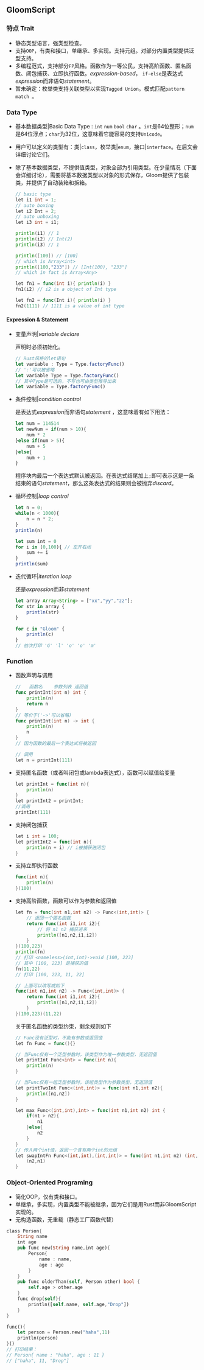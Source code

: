 ## GloomScript

### 特点 Trait

- 静态类型语言，强类型检查。
- 支持`OOP`，有类和接口，单继承、多实现。支持元组。对部分内置类型提供泛型支持。
- 多编程范式，支持部分`FP`风格。函数作为一等公民，支持高阶函数、匿名函数、闭包捕获、立即执行函数。*expression-based*， `if-else`是表达式*expression*而非语句*statement*。
- 暂未确定：枚举类支持关联类型以实现`Tagged Union`。模式匹配`pattern match `。

### Data Type

- 基本数据类型|Basic Data Type : `int`  `num` `bool` `char` 。`int`是64位整形；`num`是64位浮点；`char`为32位，这意味着它能容易的支持`Unicode`。

- 用户可以定义的类型有：类|`class`，枚举类|`enum`，接口|`interface`。在后文会详细讨论它们。

- 除了基本数据类型，不提供值类型，对象全部为引用类型。在少量情况（下面会详细讨论），需要将基本数据类型以对象的形式保存，Gloom提供了包装类，并提供了自动装箱和拆箱。

    ```go
    // basic type
    let i1 int = 1;
    // auto boxing
    let i2 Int = 2;
    // auto unboxing
    let i3 int = i1;
    
    println(i1) // 1
    println(i2) // Int(2)
    println(i3) // 1
    
    println([100]) // [100]
    // which is Array<int> 
    println([100,"233"]) // [Int(100), "233"]
    // which in fact is Array<Any> 
    
    let fn1 = func(int i){ println(i) }
    fn1(i2) // i2 is a object of Int type
    
    let fn2 = func(Int i){ println(i) }
    fn2(1111) // 1111 is a value of int type
    ```

#### Expression & Statement

- 变量声明|*variable declare*

    声明时必须初始化。

    ```js
    // Rust风格的let语句
    let variable : Type = Type.factoryFunc()
    // ':'可以被省略
    let variable Type = Type.factoryFunc()
    // 其中Type是可选的，不写也可由类型推导出来
    let variable = Type.factoryFunc()
    ```
    
- 条件控制|*condition control* 

    是表达式*expression*而非语句*statement* ，这意味着有如下用法：

    ```js
    let num = 114514
    let newNum = if(num > 10){
        num * 2
    }else if(num > 5){
        num + 5      
    }else{
        num + 1
    }
    ```

    程序块内最后一个表达式默认被返回。在表达式结尾加上`;`即可表示这是一条结束的语句*statement*，那么这条表达式的结果则会被抛弃*discard*。

- 循环控制|*loop control*

  ```js
  let n = 0;
  while(n < 1000){
      n = n * 2;
  }
  println(n)
  
  let sum int = 0 
  for i in (0,100){ // 左开右闭
      sum += i
  }
  println(sum)
  ```
  
- 迭代循环|*iteration loop*

    还是*expression*而非*statement* 

    ```js
    let array Array<String> = ["xx","yy","zz"];
    for str in array {
        println(str)
    }
    
    for c in "Gloom" {
        println(c)
    }
    // 依次打印 'G' 'l' 'o' 'o' 'm'
    ```

### Function

- 函数声明与调用

    ```go
    //   函数名    参数列表 返回值
    func printInt(int n) int {
        println(n)
        return n
    }
    // 等价于('->'可以省略)
    func printInt(int n) -> int {
        println(n)
        n
    }
    // 因为函数的最后一个表达式将被返回  
  
    // 调用
    let n = printInt(111)
    ```

- 支持匿名函数（或者叫闭包或lambda表达式），函数可以赋值给变量

    ```go
    let printInt = func(int n){
        println(n)
    }
    let printInt2 = printInt;
    //调用
    printInt(111)
    ```

- 支持闭包捕获

    ```go
    let i int = 100;
    let printInt2 = func(int n){
        println(n + i) // i被捕获进闭包
    }
    ```

- 支持立即执行函数

    ```go
    func(int n){
        println(n)
    }(100)
    ```

- 支持高阶函数，函数可以作为参数和返回值

    ```go
    let fn = func(int n1,int n2) -> Func<(int,int)> {
        // 返回一个匿名函数
        return func(int i1,int i2){
            // 将 n1 n2 捕获进来
            println([n1,n2,i1,i2])
        }
    }(100,223)
    println(fn) 
    // 打印 <nameless>(int,int)->void [100, 223]
    // 其中 [100, 223] 是捕获的值
    fn(11,22) 
    // 打印 [100, 223, 11, 22]
    
    // 上面可以改写成如下
    func(int n1,int n2) -> Func<(int,int)> {
        return func(int i1,int i2){
            println([n1,n2,i1,i2])
        }
    }(100,223)(11,22)
    ```

    关于匿名函数的类型约束，剩余规则如下

    ```go
    // Func没有泛型时，不能有参数或返回值
    let fn Func = func(){}
    
    // 当Func仅有一个泛型参数时，该类型作为唯一参数类型，无返回值
    let printInt Func<int> = func(int n){
        println(n)
    }
    
    // 当Func仅有一组泛型参数时，该组类型作为参数类型，无返回值
    let printTwoInt Func<(int,int)> = func(int n1,int n2){
        println([n1,n2])
    }
    
    let max Func<(int,int),int> = func(int n1,int n2) int {
        if(n1 > n2){
            n1
        }else{
            n2
        }
    }
    // 传入两个int值，返回一个含有两个int的元组
    let swapIntFn Func<(int,int),(int,int)> = func(int n1,int n2) (int,int) {
        (n2,n1)
    }
    ```

### Object-Oriented Programing

- 简化OOP，仅有类和接口。
- 单继承，多实现，内置类型不能被继承，因为它们是用Rust而非GloomScript实现的。
- 无构造函数，无重载（静态工厂函数代替）

```rust
class Person{
    String name
 	int age
    pub func new(String name,int age){
        Person{
            name : name,
            age : age
        }
    }
    pub func olderThan(self, Person other) bool {
        self.age > other.age
    }
    func drop(self){
        println([self.name, self.age,"Drop"])
    }
}

func(){
   	let person = Person.new("haha",11)
    println(person)
}()
// 打印结果：
// Person{ name : "haha", age : 11 }
// ["haha", 11, "Drop"]
```

